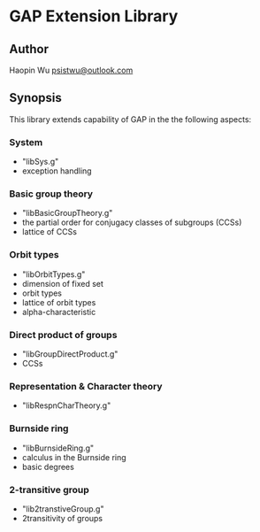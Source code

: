 # GAP Extension Library #

## Author ##
Haopin Wu <psistwu@outlook.com>

## Synopsis ##
This library extends capability of GAP in
the the following aspects:

### System ###
* "libSys.g"
* exception handling

### Basic group theory ###
* "libBasicGroupTheory.g"
* the partial order for conjugacy classes of subgroups (CCSs)
* lattice of CCSs

### Orbit types ###
* "libOrbitTypes.g"
* dimension of fixed set
* orbit types
* lattice of orbit types
* alpha-characteristic

### Direct product of groups ###
* "libGroupDirectProduct.g"
* CCSs

### Representation & Character theory ###
* "libRespnCharTheory.g"

### Burnside ring ###
* "libBurnsideRing.g"
* calculus in the Burnside ring
* basic degrees

### 2-transitive group ###
* "lib2transtiveGroup.g"
* 2transitivity of groups
